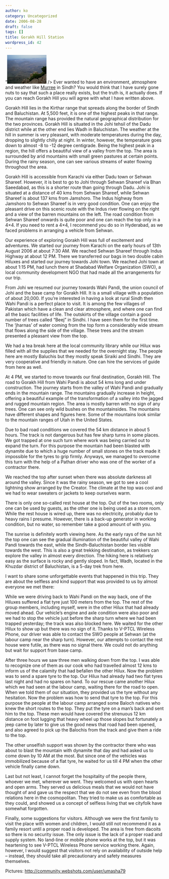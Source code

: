 ```yaml
---
author: ko
category: Uncategorized
date: 2006-08-28
draft: false
tags: []
title: Gorakh Hill Station
wordpress_id: 42
---
```


“![](./gorakh_1.jpg) /> Ever wanted to have an environment, atmosphere and weather like [Murree](http://www.flickr.com/photos/tags/murree/clusters/) in Sindh? You would think that I have surely gone nuts to say that such a place really exists, but the truth is, it actually does. If you can reach Gorakh Hill you will agree with what I have written above.

Gorakh Hill lies in the Kirthar range that spreads along the border of Sindh and Baluchistan. At 5,500 feet, it is one of the highest peaks in that range. The mountain range has provided the natural geographical distribution for the two provinces. Gorakh Hill is situated in the Johi tehsil of the Dadu district while at the other end lies Wadh in Baluchistan. The weather at the hill in summer is very pleasant, with moderate temperatures during the day, dropping to slightly chilly at night. In winter, however, the temperature goes down to almost -8 to -12 degree centigrade. Being the highest peak in a region, the hill offers a beautiful view of a valley from the top. The area is surrounded by arid mountains with small green pastures at certain points. During the rainy season, one can see various streams of water flowing throughout the area.

Gorakh Hill is accessible from Karachi via either Dadu town or Sehwan Shareef. However, it is best to go to Johi through Sehwan Shareef via Bhan Saeedabad, as this is a shorter route than going through Dadu. Johi is situated at a distance of 40 kms from Sehwan Shareef, while Sehwan Shareef is about 137 kms from Jamshoro. The Indus highway from Jamshoro to Sehwan Shareef is in very good condition. One can enjoy the pleasant drive on this scenic route with the Indus river flowing on the right and a view of the barren mountains on the left. The road condition from Sehwan Shareef onwards is quite poor and one can reach the top only in a 4×4. If you need to rent a 4×4, I recommend you do so in Hyderabad, as we faced problems in arranging a vehicle from Sehwan.

Our experience of exploring Gorakh Hill was full of excitement and adventures. We started our journey from Karachi on the early hours of 13th August 2006 at about 7:30 AM. We reached Sehwan Shareef through Indus Highway at about 12 PM. There we transferred our bags in two double cabin Hiluxes and started our journey towards Johi town. We reached Johi town at about 1:15 PM, had lunch there at Shadabad Welfare Organization (SWO), a local community development NGO that had made all the arrangements for our trip.

From Johi we resumed our journey towards Wahi Pandi, the union council of Johi and the base camp for Gorakh Hill. It is a small village with a population of about 20,000. If you’re interested in having a look at rural Sindh then Wahi Pandi is a perfect place to visit. It is among the few villages of Pakistan which have a clean and clear atmosphere, and where one can find all the basic facilities of life. The outskirts of the village contain a good number of trees called “Beej” in Sindhi. I have seen them for the first time. The ‘jharnas’ of water coming from the top form a considerably wide stream that flows along the side of the village. These trees and the stream presented a pleasant view from the top.

We had a tea break here at the local community library while our Hilux was filled with all the supplies that we needed for the overnight stay. The people here are mostly Baluchis but they mostly speak Siraiki and Sindhi. They are very cooperative and friendly in nature. One can hire the services of guide from here as well.

At 4 PM, we started to move towards our final destination, Gorakh Hill. The road to Gorakh Hill from Wahi Pandi is about 54 kms long and under construction. The journey starts from the valley of Wahi Pandi and gradually ends in the mountain range. The mountains gradually increase in height, offering a beautiful example of the transformation of a valley into the jagged and rugged mountain region. The area is mostly barren with no sign of any trees. One can see only wild bushes on the mountainsides. The mountains have different shapes and figures here. Some of the mountains look similar to the mountain ranges of Utah in the United States.

Due to bad road conditions we covered the 54 km distance in about 5 hours. The track is not dangerous but has few sharp turns in some places. We got trapped at one such turn where work was being carried out to expand the turn. For this purpose the mountain had been blasted with dynamite due to which a huge number of small stones on the track made it impossible for the tyres to grip firmly. Anyways, we managed to overcome this turn with the help of a Pathan driver who was one of the worker of a contractor there.

We reached the top after sunset when there was absolute darkness all around the valley. Since it was the rainy season, we got to see a cool lightning show arranged by the Creator. The climate at the top was cool and we had to wear sweaters or jackets to keep ourselves warm.

There is only one so-called rest house at the top. Out of the two rooms, only one can be used by guests, as the other one is being used as a store room. While the rest house is wired up, there was no electricity, probably due to heavy rains I presume. However, there is a back-up generator in working condition, but no water, so remember take a good amount of with you.

The sunrise is definitely worth viewing here. As the early rays of the sun hit the top one can see the gradual illumination of the beautiful valley of Wahi Pandi towards the east, while the Sindh-Baluchistan border lies visible towards the west. This is also a great trekking destination, as trekkers can explore the valley in almost every direction. The hiking here is relatively easy as the surface is rocky and gently sloped. In fact, Wadh, located in the Khuzdar district of Baluchistan, is a 5-day trek from here.

I want to share some unforgettable events that happened in this trip. They are about the selfless and kind support that was provided to us by almost everyone we met there:

While we were driving back to Wahi Pandi on the way back, one of the Hiluxes suffered a flat tyre just 100 meters from the top. The rest of the group members, including myself, were in the other Hilux that had already moved ahead. Our vehicle’s engine and axle condition were also poor and we had to stop the vehicle just before the sharp turn where we had been trapped yesterday; the track was also blocked here. We waited for the other Hilux to show up but there was no sign of it. Thanks to V-PTCL Wireless Phone, our driver was able to contact the SWO people at Sehwan (at the labour camp near the sharp turn). However, our attempts to contact the rest house were futile, as there was no signal there. We could not do anything but wait for support from base camp.

After three hours we saw three men walking down from the top. I was able to recognize one of them as our cook who had travelled almost 12 kms to inform us of the calamity that had befallen the other Hilux. Now the problem was to send a spare tyre to the top. Our Hilux had already had two flat tyres last night and had no spares on hand. To our rescue came another Hilux which we had seen at the labour camp, waiting there for the road to open. When we told them of our situation, they provided us the tyre without any hesitation. Now the problem was how to send that tyre to the top. For this purpose the people at the labour camp arranged some Baloch natives who knew the short routes to the top. They put the tyre on a man’s back and sent him to the top. These men would have covered the strenuous 12 km distance on foot lugging that heavy wheel up those slopes but fortunately a jeep came by later to give us the good news that road had been opened, and also agreed to pick up the Balochis from the track and give them a ride to the top.

The other unselfish support was shown by the contractor there who was about to blast the mountain with dynamite that day and had asked us to come down by 10 AM at the most. But since one of the vehicles was immobilized because of a flat tyre, he waited for us till 4 PM when the other vehicle finally came down.

Last but not least, I cannot forget the hospitality of the people there, whoever we met, wherever we went. They welcomed us with open hearts and open arms. They served us delicious meals that we would not have thought of and gave us the respect that we do not see even from the blood relations here in the cosmopolitan. They tried to make us as comfortable as they could, and showed us a concept of selfless living that we cityfolk have somewhat forgotten.

Finally, some suggestions for visitors. Although we were the first family to visit the place with women and children, I would still not recommend it as a family resort until a proper road is developed. The area is free from dacoits so there is no security issue. The only issue is the lack of a proper road and supply system. No land-line or mobile phone works at the top, but it was heartening to see V-PTCL Wireless Phone service working there. Again, however, I would suggest that visitors not rely on availability of outside help – instead, they should take all precautionary and safety measures themselves.

Pictures: <http://community.webshots.com/user/umasha79>